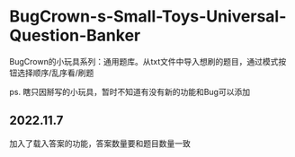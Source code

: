 # BugCrown-s-Small-Toys-Universal-Question-Banker
BugCrown的小玩具系列：通用题库。从txt文件中导入想刷的题目，通过模式按钮选择顺序/乱序看/刷题

ps. 瞎只因掰写的小玩具，暂时不知道有没有新的功能和Bug可以添加

## 2022.11.7

加入了载入答案的功能，答案数量要和题目数量一致

